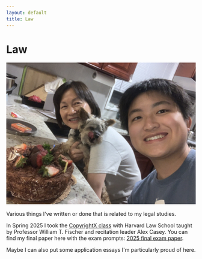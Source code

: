 ```yaml
---
layout: default
title: Law
---
```

# Law

![Picture](./assets/images/bellas_bday.jpg)

Various things I've written or done that is related to my legal studies.

In Spring 2025 I took the [CopyrightX
class](https://ipxcourses.org/syllabus-for-copyrightx-online-sections-2025/) with Harvard Law School taught by Professor William T. Fischer and recitation leader Alex Casey. You can find my final paper here with the exam prompts: [2025 final exam paper](./assets/pdfs/copyrightx_exam.pdf).

Maybe I can also put some application essays I'm particularly proud of here.
